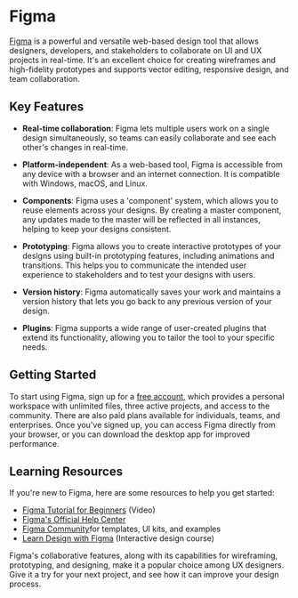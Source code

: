 # Figma

[Figma](https://www.figma.com/) is a powerful and versatile web-based design tool that allows designers, developers, and stakeholders to collaborate on UI and UX projects in real-time. It's an excellent choice for creating wireframes and high-fidelity prototypes and supports vector editing, responsive design, and team collaboration.

## Key Features

- **Real-time collaboration**: Figma lets multiple users work on a single design simultaneously, so teams can easily collaborate and see each other's changes in real-time.

- **Platform-independent**: As a web-based tool, Figma is accessible from any device with a browser and an internet connection. It is compatible with Windows, macOS, and Linux.

- **Components**: Figma uses a 'component' system, which allows you to reuse elements across your designs. By creating a master component, any updates made to the master will be reflected in all instances, helping to keep your designs consistent.

- **Prototyping**: Figma allows you to create interactive prototypes of your designs using built-in prototyping features, including animations and transitions. This helps you to communicate the intended user experience to stakeholders and to test your designs with users.

- **Version history**: Figma automatically saves your work and maintains a version history that lets you go back to any previous version of your design.

- **Plugins**: Figma supports a wide range of user-created plugins that extend its functionality, allowing you to tailor the tool to your specific needs.

## Getting Started

To start using Figma, sign up for a [free account](https://www.figma.com/signup/), which provides a personal workspace with unlimited files, three active projects, and access to the community. There are also paid plans available for individuals, teams, and enterprises. Once you've signed up, you can access Figma directly from your browser, or you can download the desktop app for improved performance.

## Learning Resources

If you're new to Figma, here are some resources to help you get started:

- [Figma Tutorial for Beginners](https://www.youtube.com/watch?v=Cx2dkbp_Blk) (Video)
- [Figma's Official Help Center](https://help.figma.com/hc/en-us/)
- [Figma Community](https://www.figma.com/community)for templates, UI kits, and examples
- [Learn Design with Figma](https://www.figma.com/resources/learn-design/) (Interactive design course)

Figma's collaborative features, along with its capabilities for wireframing, prototyping, and designing, make it a popular choice among UX designers. Give it a try for your next project, and see how it can improve your design process.